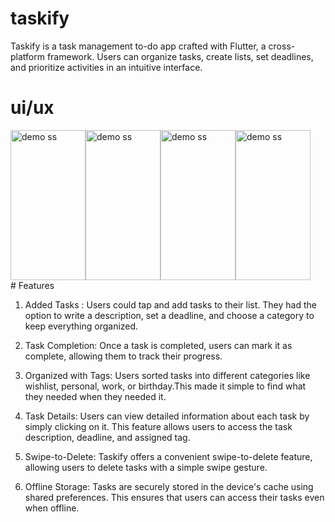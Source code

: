 # taskify
Taskify is a task management to-do app crafted with Flutter, a cross-platform framework. Users can organize tasks, create lists, set deadlines, and prioritize activities in an intuitive interface.
# ui/ux
<div style="display: flex;,gap:"10px";>
    <img src="https://github.com/Pritam08pb/taskify/assets/99427618/1f4c60cb-a3fb-4bb4-b2c1-911a45e6704e" alt="demo ss" width="120" height="240">
    <img src="https://github.com/Pritam08pb/taskify/assets/99427618/1349db28-8052-4f43-a7a7-df2efe89307a" alt="demo ss" width="120" height="240">
     <img src="https://github.com/Pritam08pb/taskify/assets/99427618/a398c4ec-f02b-4f5e-a740-475bf0dbe172" alt="demo ss" width="120" height="240">
     <img src="https://github.com/Pritam08pb/taskify/assets/99427618/a1f779bc-6ed5-470a-a8e4-44adcf4921c1" alt="demo ss" width="120" height="240">
    

    
</div>
# Features

1. Added Tasks : Users could tap and add tasks to their list. They had the option to write a description, set a deadline, and choose a category to keep everything organized.

2. Task Completion: Once a task is completed, users can mark it as complete, allowing them to track their progress.

3. Organized with Tags: Users sorted tasks into different categories like wishlist, personal, work, or birthday.This made it simple to find what they needed when they needed it.

4. Task Details: Users can view detailed information about each task by simply clicking on it. This feature allows users to access the task description, deadline, and assigned tag.

5. Swipe-to-Delete: Taskify offers a convenient swipe-to-delete feature, allowing users to delete tasks with a simple swipe gesture.

6. Offline Storage: Tasks are securely stored in the device's cache using shared preferences. This ensures that users can access their tasks even when offline. 

           
